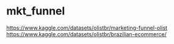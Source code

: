 # mkt_funnel

https://www.kaggle.com/datasets/olistbr/marketing-funnel-olist
https://www.kaggle.com/datasets/olistbr/brazilian-ecommerce/
